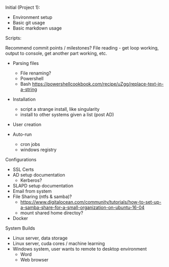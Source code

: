 Initial (Project 1):

- Environment setup
- Basic git usage
- Basic markdown usage

Scripts:

Recommend commit points / milestones?
File reading - get loop working, output to console, get another part working, etc.

- Parsing files

  - File renaming?
  - Powershell
  - Bash
    https://powershellcookbook.com/recipe/uZgg/replace-text-in-a-string

- Installation
  - script a strange install, like singularity
  - install to other systems given a list (post AD)
- User creation
- Auto-run
  - cron jobs
  - windows registry

Configurations

- SSL Certs
- AD setup documentation
  - Kerberos?
- SLAPD setup documentation
- Email from system
- File Sharing (ntfs & samba)?
  - https://www.digitalocean.com/community/tutorials/how-to-set-up-a-samba-share-for-a-small-organization-on-ubuntu-16-04
  - mount shared home directoy?
- Docker

System Builds

- Linux server, data storage
- Linux server, cuda cores / machine learning
- Windows system, user wants to remote to desktop environment
  - Word
  - Web browser
